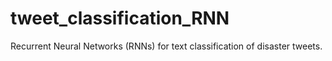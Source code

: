 # tweet_classification_RNN
Recurrent Neural Networks (RNNs) for text classification of disaster tweets.
